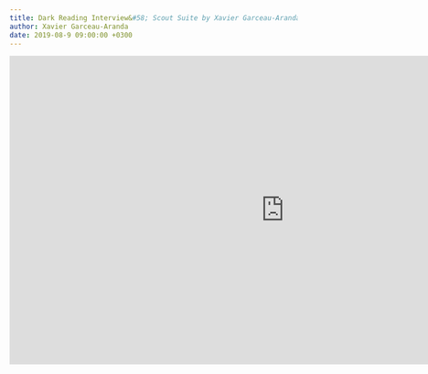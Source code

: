 ```yaml
---
title: Dark Reading Interview&#58; Scout Suite by Xavier Garceau-Aranda
author: Xavier Garceau-Aranda
date: 2019-08-9 09:00:00 +0300
---
```


<iframe id="ls_embed_1618338725" src="https://livestream.com/accounts/25023121/events/8767686/videos/195115450/player?width=640&height=360&autoPlay=true&mute=false" width="960" height="540" frameborder="0" scrolling="no" allowfullscreen> </iframe>